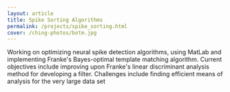 ```yaml
---
layout: article
title: Spike Sorting Algorithms
permalink: /projects/spike_sorting.html
cover: /ching-photos/botm.jpg
---
```


Working on optimizing neural spike detection algorithms, using MatLab and implementing Franke's Bayes-optimal template matching algorithm. Current objectives include improving upon Franke's linear discriminant analysis method for developing a filter. Challenges include finding efficient means of analysis for the very large data set

<!--more-->


